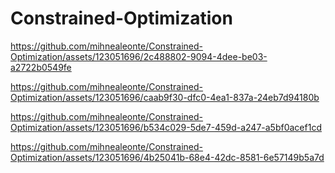 # Constrained-Optimization


https://github.com/mihnealeonte/Constrained-Optimization/assets/123051696/2c488802-9094-4dee-be03-a2722b0549fe


https://github.com/mihnealeonte/Constrained-Optimization/assets/123051696/caab9f30-dfc0-4ea1-837a-24eb7d94180b



https://github.com/mihnealeonte/Constrained-Optimization/assets/123051696/b534c029-5de7-459d-a247-a5bf0acef1cd


https://github.com/mihnealeonte/Constrained-Optimization/assets/123051696/4b25041b-68e4-42dc-8581-6e57149b5a7d

